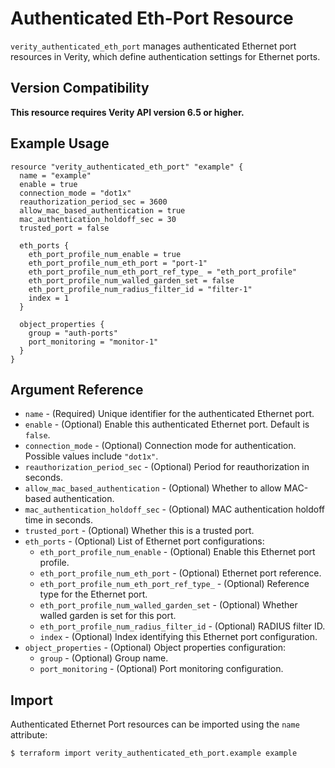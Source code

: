# Authenticated Eth-Port Resource

`verity_authenticated_eth_port` manages authenticated Ethernet port resources in Verity, which define authentication settings for Ethernet ports.

## Version Compatibility

**This resource requires Verity API version 6.5 or higher.**

## Example Usage

```hcl
resource "verity_authenticated_eth_port" "example" {
  name = "example"
  enable = true
  connection_mode = "dot1x"
  reauthorization_period_sec = 3600
  allow_mac_based_authentication = true
  mac_authentication_holdoff_sec = 30
  trusted_port = false

  eth_ports {
    eth_port_profile_num_enable = true
    eth_port_profile_num_eth_port = "port-1"
    eth_port_profile_num_eth_port_ref_type_ = "eth_port_profile"
    eth_port_profile_num_walled_garden_set = false
    eth_port_profile_num_radius_filter_id = "filter-1"
    index = 1
  }

  object_properties {
    group = "auth-ports"
    port_monitoring = "monitor-1"
  }
}
```

## Argument Reference

* `name` - (Required) Unique identifier for the authenticated Ethernet port.
* `enable` - (Optional) Enable this authenticated Ethernet port. Default is `false`.
* `connection_mode` - (Optional) Connection mode for authentication. Possible values include `"dot1x"`.
* `reauthorization_period_sec` - (Optional) Period for reauthorization in seconds.
* `allow_mac_based_authentication` - (Optional) Whether to allow MAC-based authentication.
* `mac_authentication_holdoff_sec` - (Optional) MAC authentication holdoff time in seconds.
* `trusted_port` - (Optional) Whether this is a trusted port.
* `eth_ports` - (Optional) List of Ethernet port configurations:
  * `eth_port_profile_num_enable` - (Optional) Enable this Ethernet port profile.
  * `eth_port_profile_num_eth_port` - (Optional) Ethernet port reference.
  * `eth_port_profile_num_eth_port_ref_type_` - (Optional) Reference type for the Ethernet port.
  * `eth_port_profile_num_walled_garden_set` - (Optional) Whether walled garden is set for this port.
  * `eth_port_profile_num_radius_filter_id` - (Optional) RADIUS filter ID.
  * `index` - (Optional) Index identifying this Ethernet port configuration.
* `object_properties` - (Optional) Object properties configuration:
  * `group` - (Optional) Group name.
  * `port_monitoring` - (Optional) Port monitoring configuration.

## Import

Authenticated Ethernet Port resources can be imported using the `name` attribute:

```
$ terraform import verity_authenticated_eth_port.example example
```
